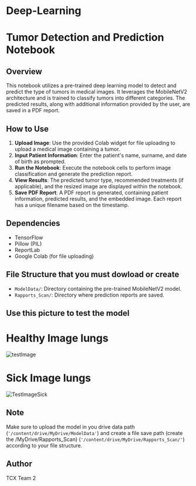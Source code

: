 # Deep-Learning


# Tumor Detection and Prediction Notebook

## Overview
This notebook utilizes a pre-trained deep learning model to detect and predict the type of tumors in medical images. It leverages the MobileNetV2 architecture and is trained to classify tumors into different categories. The predicted results, along with additional information provided by the user, are saved in a PDF report.

## How to Use
1. **Upload Image**: Use the provided Colab widget for file uploading to upload a medical image containing a tumor.
2. **Input Patient Information**: Enter the patient's name, surname, and date of birth as prompted.
3. **Run the Notebook**: Execute the notebook cells to perform image classification and generate the prediction report.
4. **View Results**: The predicted tumor type, recommended treatments (if applicable), and the resized image are displayed within the notebook.
5. **Save PDF Report**: A PDF report is generated, containing patient information, predicted results, and the embedded image. Each report has a unique filename based on the timestamp.

## Dependencies
- TensorFlow
- Pillow (PIL)
- ReportLab
- Google Colab (for file uploading)

## File Structure that you must dowload or create
- `ModelData/`: Directory containing the pre-trained MobileNetV2 model.
- `Rapports_Scan/`: Directory where prediction reports are saved.

## Use this picture to test the model

# Healthy Image lungs

![testImage](https://github.com/TCX-T2/Deep-Learning/assets/94483687/1d3c138f-dc72-4164-9588-9fdba0f3c695)

# Sick Image lungs

![TestImageSick](https://github.com/TCX-T2/Deep-Learning/assets/94483687/a1429d08-71cf-404b-84e2-c76d4dc42f3c)


## Note
Make sure to upload the model in you drive data path (`'/content/drive/MyDrive/ModelData'`) and create a file save path (create the /MyDrive/Rapports_Scan) (`'/content/drive/MyDrive/Rapports_Scan/'`) according to your file structure.

## Author
TCX Team 2


